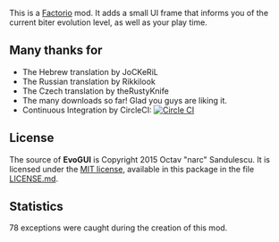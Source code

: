This is a [Factorio](http://www.factorio.com/) mod. It adds a small UI frame
that informs you of the current biter evolution level, as well as your play
time.


## Many thanks for ##

* The Hebrew translation by JoCKeRiL
* The Russian translation by Rikkilook
* The Czech translation by theRustyKnife
* The many downloads so far! Glad you guys are liking it.
* Continuous Integration by CircleCI: [![Circle CI](https://circleci.com/gh/narc0tiq/evoGUI.svg?style=svg)](https://circleci.com/gh/narc0tiq/evoGUI)


## License ##

The source of **EvoGUI** is Copyright 2015 Octav "narc" Sandulescu. It
is licensed under the [MIT license][mit], available in this package in the file
[LICENSE.md](LICENSE.md).

[mit]: http://opensource.org/licenses/mit-license.html


## Statistics ##

78 exceptions were caught during the creation of this mod.

